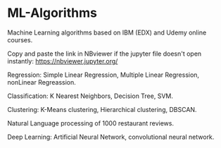 # ML-Algorithms
Machine Learning algorithms based on IBM (EDX) and Udemy online courses.

Copy and paste the link in NBviewer if the jupyter file doesn't open instantly:
https://nbviewer.jupyter.org/

Regression: Simple Linear Regression, Multiple Linear Regression, nonLinear Regreassion.

Classification: K Nearest Neighbors, Decision Tree, SVM.

Clustering: K-Means clustering, Hierarchical clustering, DBSCAN.

Natural Language processing of 1000 restaurant reviews.

Deep Learning: Artificial Neural Network, convolutional neural network.
